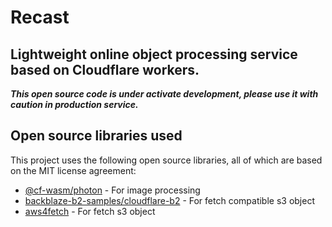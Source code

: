 # Recast

## Lightweight online object processing service based on Cloudflare workers.

**_This open source code is under activate development, please use it with caution in production service._**

## Open source libraries used

This project uses the following open source libraries, all of which are based on the MIT license agreement:

-   [@cf-wasm/photon](https://github.com/fineshopdesign/cf-wasm/tree/main/packages/photon/) - For image processing
-   [backblaze-b2-samples/cloudflare-b2](https://github.com/backblaze-b2-samples/cloudflare-b2/) - For fetch compatible s3 object
-   [aws4fetch](https://github.com/mhart/aws4fetch) - For fetch s3 object
